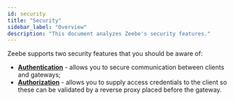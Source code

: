 ```yaml
---
id: security
title: "Security"
sidebar_label: "Overview"
description: "This document analyzes Zeebe's security features."
---
```


Zeebe supports two security features that you should be aware of:

- **[Authentication](authentication.md)** - allows you to secure communication between clients and gateways;
- **[Authorization](authorization.md)** - allows you to supply access credentials to the client so these can be validated by a reverse proxy placed before the gateway.
